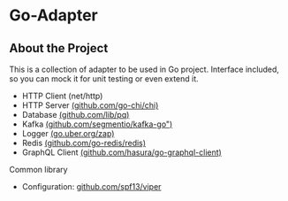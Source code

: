 # Go-Adapter
## About the Project
This is a collection of adapter to be used in Go project. Interface included, so you can mock it for unit testing or even extend it. 
- HTTP Client (net/http)
- HTTP Server [(github.com/go-chi/chi)](github.com/go-chi/chi)
- Database [(github.com/lib/pq)](github.com/lib/pq)
- Kafka [(github.com/segmentio/kafka-go")](github.com/segmentio/kafka-go")
- Logger [(go.uber.org/zap)](go.uber.org/zap)
- Redis [(github.com/go-redis/redis)](github.com/go-redis/redis)
- GraphQL Client [(github.com/hasura/go-graphql-client)](github.com/hasura/go-graphql-client)

Common library
- Configuration: [github.com/spf13/viper](github.com/spf13/viper)
